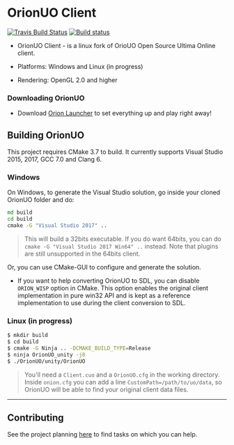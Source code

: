 # OrionUO Client

[![Travis Build Status](https://travis-ci.org/fungos/OnionUO.svg?branch=master)](https://travis-ci.org/fungos/OnionUO)
[![Build status](https://ci.appveyor.com/api/projects/status/qmd3795itrkiwnr3?svg=true)](https://ci.appveyor.com/project/fungos/orionuo)


* OrionUO Client - is a linux fork of OrioUO Open Source Ultima Online client.

* Platforms: Windows and Linux (in progress)

* Rendering: OpenGL 2.0 and higher

### Downloading OrionUO
* Download [Orion Launcher](https://github.com/OrionUO/OrionLauncher/releases) to set everything up and play right away!

## Building OrionUO

This project requires CMake 3.7 to build. It currently supports Visual Studio 2015, 2017, GCC 7.0 and Clang 6.

### Windows

On Windows, to generate the Visual Studio solution, go inside your cloned OrionUO folder and do:

```bat
md build
cd build
cmake -G "Visual Studio 2017" ..
```

  > This will build a 32bits executable. If you do want 64bits, you can do `cmake -G "Visual Studio 2017 Win64" ..` instead. Note that plugins are still unsupported in the 64bits client.

Or, you can use CMake-GUI to configure and generate the solution.

* If you want to help converting OrionUO to SDL, you can disable `ORION_WISP` option in CMake. This option enables the original client implementation in pure win32 API and is kept as a reference implementation to use during the client conversion to SDL.

### Linux (in progress)

```bash
$ mkdir build
$ cd build
$ cmake -G Ninja .. -DCMAKE_BUILD_TYPE=Release
$ ninja OrionUO_unity -j8
$ ./OrionUO/unity/OrionUO
```

  > You'll need a `Client.cuo` and a `OrionUO.cfg` in the working directory. Inside `onion.cfg` you can add a line `CustomPath=/path/to/uo/data`, so OrionUO will be able to find your original client data files.


--------------

## Contributing

See the project planning [here](https://github.com/orgs/OrionUO/projects) to find tasks on which you can help.

